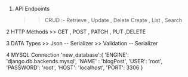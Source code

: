 1. API Endpoints
     >> CRUD :-
     >> Retrieve , Update , Delete
     >> Create , List , Search 

2 HTTP Methods
     >> GET , POST , PATCH , PUT ,DELETE
     

3 DATA Types
     >> Json -- Serializer
     >> Validation -- Serializer
     
     
4 MYSQL Connection 
    'new_database':{
        'ENGINE': 'django.db.backends.mysql',
        'NAME' : 'blogPost',
        'USER': 'root',
        'PASSWORD': 'root',
        'HOST': 'localhost',
        'PORT': 3306
    }   
                        
                        
                        
